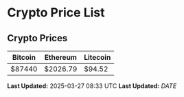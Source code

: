 # Crypto Price List

## Crypto Prices
| Bitcoin | Ethereum | Litecoin |
| ------- | -------- | -------- |
| $87440 | $2026.79 | $94.52 |
**Last Updated:** 2025-03-27 08:33 UTC
**Last Updated:** $DATE$
